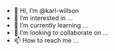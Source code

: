 - 👋 Hi, I’m @karl-willson
- 👀 I’m interested in ...
- 🌱 I’m currently learning ...
- 💞️ I’m looking to collaborate on ...
- 📫 How to reach me ...

<!---
karl-willson/karl-willson is a ✨ special ✨ repository because its `README.md` (this file) appears on your GitHub profile.
You can click the Preview link to take a look at your changes.
--->
